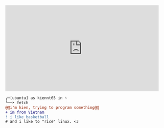 <!-- [![Readme Card](https://github-readme-stats.vercel.app/api/pin/?username=ntk148v&repo=lets-go&show_owner=true)](https://github.com/ntk148v/lets-go)
[![Readme Card](https://github-readme-stats.vercel.app/api/pin/?username=ntk148v&repo=dotboss&show_owner=true)](https://github.com/ntk148v/dotboss)
[![Readme Card](https://github-readme-stats.vercel.app/api/pin/?username=openstack&repo=zun&show_owner=true)](https://github.com/openstack/zun)
[![Readme Card](https://github-readme-stats.vercel.app/api/pin/?username=openstack&repo=kolla-ansible&show_owner=true)](https://github.com/openstack/kolla-ansible)
[![Readme Card](https://github-readme-stats.vercel.app/api/pin/?username=prometheus&repo=prometheus&show_owner=true)](https://github.com/prometheus/prometheus)
[![Readme Card](https://github-readme-stats.vercel.app/api/pin/?username=gophercloud&repo=gophercloud&show_owner=true)](https://github.com/gophercloud/gophercloud)
[![Readme Card](https://github-readme-stats.vercel.app/api/pin/?username=vCloud-DFTBA&repo=faythe&show_owner=true)](https://github.com/vCloud-DFTBA/faythe)
[![Readme Card](https://github-readme-stats.vercel.app/api/pin/?username=hashicorp&repo=nomad-pack&show_owner=true)](https://github.com/hashicorp/nomad-pack) -->

<div style="width:480px" align="left"><iframe allow="fullscreen" frameBorder="0" height="270" src="https://giphy.com/embed/8CYD7zQOYECt2UolVp/video" width="480"></iframe></div>

```diff
╭─[ubuntu] as kiennt65 in ~                                                                                                                                
╰──➤ fetch
@@i'm kien, trying to program something@@
+ im from Vietnam
! i like basketball
# and i like to "rice" linux. <3
```
